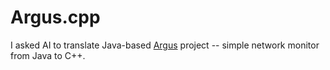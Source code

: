 # Argus.cpp
I asked AI to translate Java-based [Argus](https://github.com/rezdm/Argus) project -- simple network monitor from Java to C++.
